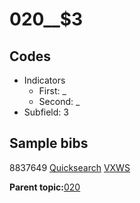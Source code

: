 # 020\_\_$3

## Codes

-   Indicators
    -   First: \_
    -   Second: \_
-   Subfield: 3

## Sample bibs

8837649 [Quicksearch](https://search.library.yale.edu/catalog/8837649) [VXWS](http://prodorbis.library.yale.edu:7014/vxws/GetHoldingsService?bibId=8837649)

**Parent topic:**[020](../../tags/020/020.md)

